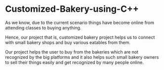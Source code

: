 # Customized-Bakery-using-C++

As we know, due to the current scenario things have become online from attending classes to buying anything.

Hence, our project that is, customized bakery project helps us to connect with small bakery shops and buy various eatables from them.

Our project helps the user to buy from the bakeries which are not recognized by the big platforms and it also helps such small bakery owners to sell their things easily and get recognized by many people online.
